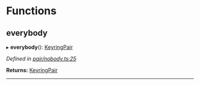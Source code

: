 

# Functions

<a id="everybody"></a>

##  everybody

▸ **everybody**(): [KeyringPair](_types_.md#keyringpair)

*Defined in [pair/nobody.ts:25](https://github.com/polkadot-js/common/blob/06cc692/packages/keyring/src/pair/nobody.ts#L25)*

**Returns:** [KeyringPair](_types_.md#keyringpair)

___

